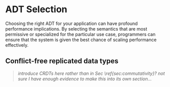 # ADT Selection

Choosing the right ADT for your application can have profound performance implications. By selecting the semantics that are most permissive or specialized for the particular use case, programmers can ensure that the system is given the best chance of scaling performance effectively.

## Conflict-free replicated data types
> *introduce CRDTs here rather than in Sec \ref{sec:commutativity}? not sure I have enough evidence to make this into its own section...*
